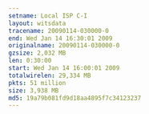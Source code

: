 ```yaml
---
setname: Local ISP C-I
layout: witsdata
tracename: 20090114-030000-0
end: Wed Jan 14 16:30:01 2009
originalname: 20090114-030000-0
gzsize: 2,032 MB
len: 0:30:00
start: Wed Jan 14 16:00:01 2009
totalwirelen: 29,334 MB
pkts: 51 million
size: 3,938 MB
md5: 19a79b081fd9d18aa4895f7c34123237
---
```

